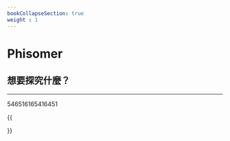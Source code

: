 ```yaml
---
bookCollapseSection: true
weight : 1
---
```


# Phisomer

## 想要探究什麼？
----
546516165416451

<!-- ## 範例

```tpl
{{</* section [summary] */>}}
``` -->

{{<section summary >}}
